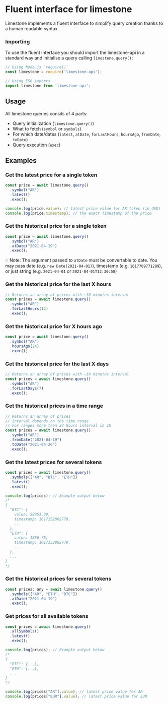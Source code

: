 # Fluent interface for limestone

Limestone implements a fluent interface to simplify query creation thanks to a human readable syntax.

### Importing
To use the fluent interface you should import the limestone-api in a standard way and initialise a query calling `limestone.query()`;
```js
// Using Node.js `require()`
const limestone = require('limestone-api');

// Using ES6 imports
import limestone from 'limestone-api';

```

## Usage
All limestone queries consits of 4 parts:
- Query initialization (`limestone.query()`)
- What to fetch (`symbol` or `symbols`)
- For which date/dates (`latest`, `atDate`, `forLastHours`, `hoursAgo`, `fromDate`, `toDate`)
- Query execution (`exec`)

## Examples

### Get the latest price for a single token
```js
const price = await limestone.query()
  .symbol("AR")
  .latest()
  .exec();

console.log(price.value); // latest price value for AR token (in USD)
console.log(price.timestamp); // the exact timestamp of the price
```

### Get the historical price for a single token
```js
const price = await limestone.query()
  .symbol("AR")
  .atDate("2021-04-19")
  .exec();
```
💡 Note: The argument passed to `atDate` must be convertable to date. You may pass date (e.g. `new Date(2021-04-01)`), timestamp (e.g. `1617709771289`), or just string (e.g. `2021-04-01` or `2021-04-01T12:30:58`)

### Get the historical price for the last X hours
```js
// Returns an array of prices with ~10 minutes interval
const prices = await limestone.query()
  .symbol("AR")
  .forLastHours(12)
  .exec();
```

### Get the historical price for X hours ago
```js
const price = await limestone.query()
  .symbol("AR")
  .hoursAgo(24)
  .exec();
```

### Get the historical price for the last X days
```js
// Returns an array of prices with ~1h minutes interval
const prices = await limestone.query()
  .symbol("AR")
  .forLastDays(7)
  .exec();
```

### Get the historical prices in a time range
```js
// Returns an array of prices
// Interval depends on the time range
// For ranges more than 24 hours interval is 1h
const prices = await limestone.query()
  .symbol("AR")
  .fromDate("2021-04-19")
  .toDate("2021-04-20")
  .exec();
```

### Get the latest prices for several tokens
```js
const prices = await limestone.query()
  .symbols(["AR", "BTC", "ETH"])
  .latest()
  .exec();

console.log(prices); // Example output below
/*
{
  "BTC": {
    value: 58953.39,
    timestamp: 1617152802779,
    ...
  },
  "ETH": {
    value: 1856.75,
    timestamp: 1617152802779,
    ...
  },
  ...
}
*/
```

### Get the historical prices for several tokens
```js
const prices: any = await limestone.query()
  .symbols(["AR", "ETH", "BTC"])
  .atDate("2021-04-19")
  .exec();
```


### Get prices for all available tokens
```js
const prices = await limestone.query()
  .allSymbols()
  .latest()
  .exec();

console.log(prices); // Example output below
/*
{
  "BTC": {...},
  "ETH": {...},
  ...
}
*/

console.log(prices["AR"].value); // latest price value for AR
console.log(prices["EUR"].value); // latest price value for EUR
```

